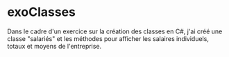 # exoClasses
Dans le cadre d'un exercice sur la création des classes en C#, j'ai créé une classe "salariés" et les méthodes pour afficher les salaires individuels, totaux et moyens de l'entreprise. 
